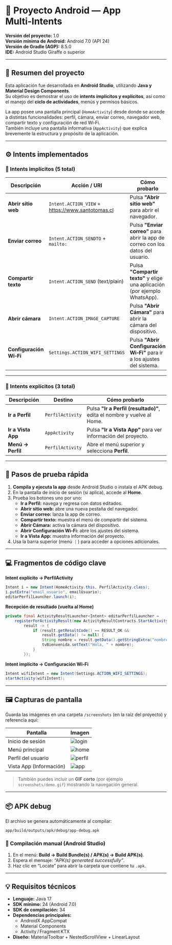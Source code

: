 # 📱 Proyecto Android — App Multi‑Intents

**Versión del proyecto:** 1.0  
**Versión mínima de Android:** Android 7.0 (API 24)  
**Versión de Gradle (AGP):** 8.5.0  
**IDE:** Android Studio Giraffe o superior

---

## 🧩 Resumen del proyecto

Esta aplicación fue desarrollada en **Android Studio**, utilizando **Java y Material Design Components**.  
Su objetivo es demostrar el uso de **intents implícitos y explícitos**, así como el manejo del **ciclo de actividades**, menús y permisos básicos.

La app posee una pantalla principal (`HomeActivity`) desde donde se accede a distintas funcionalidades: perfil, cámara, enviar correo, navegador web, compartir texto y configuración de red Wi‑Fi.  
También incluye una pantalla informativa (`AppActivity`) que explica brevemente la estructura y propósito de la aplicación.

---

## ⚙️ Intents implementados

### 🔹 Intents implícitos (5 total)

| Descripción | Acción / URI | Cómo probarlo |
|--------------|--------------|----------------|
| **Abrir sitio web** | `Intent.ACTION_VIEW` + https://www.santotomas.cl | Pulsa **"Abrir sitio web"** para abrir el navegador. |
| **Enviar correo** | `Intent.ACTION_SENDTO` + `mailto:` | Pulsa **"Enviar correo"** para abrir la app de correo con los datos del usuario. |
| **Compartir texto** | `Intent.ACTION_SEND` (text/plain) | Pulsa **"Compartir texto"** y elige una aplicación (por ejemplo WhatsApp). |
| **Abrir cámara** | `Intent.ACTION_IMAGE_CAPTURE` | Pulsa **"Abrir Cámara"** para abrir la cámara del dispositivo. |
| **Configuración Wi‑Fi** | `Settings.ACTION_WIFI_SETTINGS` | Pulsa **"Abrir Configuración Wi‑Fi"** para ir a los ajustes del sistema. |

---

### 🔹 Intents explícitos (3 total)

| Descripción | Destino | Cómo probarlo |
|--------------|----------|----------------|
| **Ir a Perfil** | `PerfilActivity` | Pulsa **"Ir a Perfil (resultado)"**, edita el nombre y vuelve al Home. |
| **Ir a Vista App** | `AppActivity` | Pulsa **"Ir a Vista App"** para ver información del proyecto. |
| **Menú → Perfil** | `PerfilActivity` | Abre el menú superior y selecciona **Perfil**. |

---

## 🧪 Pasos de prueba rápida

1. **Compila y ejecuta la app** desde Android Studio o instala el APK debug.
2. En la pantalla de inicio de sesión (si aplica), accede al **Home**.
3. Prueba los botones uno por uno:
   - **Ir a Perfil:** navega y regresa con datos editados.
   - **Abrir sitio web:** abre una nueva pestaña del navegador.
   - **Enviar correo:** lanza la app de correo.
   - **Compartir texto:** muestra el menú de compartir del sistema.
   - **Abrir Cámara:** activa la cámara del dispositivo.
   - **Abrir Configuración Wi-Fi:** abre los ajustes del sistema.
   - **Ir a Vista App:** muestra información del proyecto.
4. Usa la barra superior (menú ⋮) para acceder a opciones adicionales.

---

## 💻 Fragmentos de código clave

**Intent explícito → PerfilActivity**
```java
Intent i = new Intent(HomeActivity.this, PerfilActivity.class);
i.putExtra("email_usuario", emailUsuario);
editarPerfilLauncher.launch(i);
```

**Recepción de resultado (vuelta al Home)**
```java
private final ActivityResultLauncher<Intent> editarPerfilLauncher =
    registerForActivityResult(new ActivityResultContracts.StartActivityForResult(),
        result -> {
            if (result.getResultCode() == RESULT_OK &&
                result.getData() != null) {
                String nombre = result.getData().getStringExtra("nombre_editado");
                tvBienvenida.setText("Hola, " + nombre);
            }
        });
```

**Intent implícito → Configuración Wi-Fi**
```java
Intent wifiIntent = new Intent(Settings.ACTION_WIFI_SETTINGS);
startActivity(wifiIntent);
```

---

## 🖼️ Capturas de pantalla

Guarda las imágenes en una carpeta `/screenshots` (en la raíz del proyecto) y referencia aquí:

| Pantalla | Imagen |
|-----------|--------|
| Inicio de sesión | ![login](screenshots/login.png) |
| Menú principal | ![home](screenshots/home.png) |
| Perfil del usuario | ![perfil](screenshots/perfil.png) |
| Vista App (Información) | ![app](screenshots/app.png) |

> También puedes incluir un **GIF corto** (por ejemplo `screenshots/demo.gif`) mostrando la navegación general.

---

## 📦 APK debug

El archivo se genera automáticamente al compilar:

```
app/build/outputs/apk/debug/app-debug.apk
```

### 🔧 Compilación manual (Android Studio)

1. En el menú: **Build → Build Bundle(s) / APK(s) → Build APK(s)**.
2. Espera el mensaje: *“APK(s) generated successfully”*.
3. Haz clic en “Locate” para abrir la carpeta que contiene tu `.apk`.

---

## 💡 Requisitos técnicos

- **Lenguaje:** Java 17
- **SDK mínimo:** 24 (Android 7.0)
- **SDK de compilación:** 34
- **Dependencias principales:**
   - AndroidX AppCompat
   - Material Components
   - Activity / Fragment KTX
- **Diseño:** MaterialToolbar + NestedScrollView + LinearLayout  
